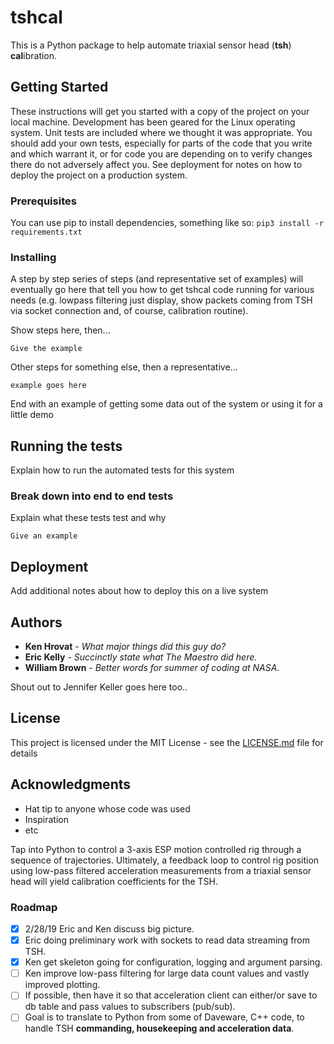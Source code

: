# tshcal

This is a Python package to help automate triaxial sensor head (**tsh**) **cal**ibration. 

## Getting Started

These instructions will get you started with a copy of the project on your local machine.  Development has been geared for the Linux operating system.  Unit tests are included where we thought it was appropriate.  You should add your own tests, especially for parts of the code that you write and which warrant it, or for code you are depending on to verify changes there do not adversely affect you.   See deployment for notes on how to deploy the project on a production system.

### Prerequisites

You can use pip to install dependencies, something like so: `pip3 install -r requirements.txt`

### Installing

A step by step series of steps (and representative set of examples) will eventually go here that tell you how to get tshcal code running for various needs (e.g. lowpass filtering just display, show packets coming from TSH via socket connection and, of course, calibration routine).

Show steps here, then...

```
Give the example
```

Other steps for something else, then a representative...

```
example goes here
```

End with an example of getting some data out of the system or using it for a little demo

## Running the tests

Explain how to run the automated tests for this system

### Break down into end to end tests

Explain what these tests test and why

```
Give an example
```
## Deployment

Add additional notes about how to deploy this on a live system

## Authors

* **Ken Hrovat** - *What major things did this guy do?*
* **Eric Kelly** - *Succinctly state what The Maestro did here.*
* **William Brown** - *Better words for summer of coding at NASA.*

Shout out to Jennifer Keller goes here too..

## License

This project is licensed under the MIT License - see the [LICENSE.md](LICENSE.md) file for details

## Acknowledgments

* Hat tip to anyone whose code was used
* Inspiration
* etc

Tap into Python to control a 3-axis ESP motion controlled rig through a sequence of trajectories.  Ultimately, a feedback loop to control rig position using low-pass filtered acceleration measurements from a triaxial sensor head will yield calibration coefficients for the TSH.

### Roadmap

- [x] 2/28/19 Eric and Ken discuss big picture.
- [x] Eric doing preliminary work with sockets to read data streaming from TSH.
- [x] Ken get skeleton going for configuration, logging and argument parsing.
- [ ] Ken improve low-pass filtering for large data count values and vastly improved plotting.
- [ ] If possible, then have it so that acceleration client can either/or save to db table and pass values to subscribers (pub/sub).
- [ ] Goal is to translate to Python from some of Daveware, C++ code, to handle TSH **commanding, housekeeping and acceleration data**.
